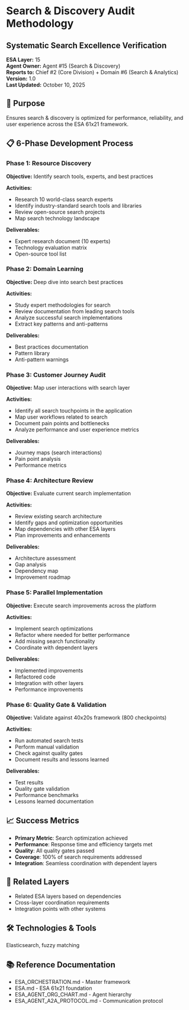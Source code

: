 # Search & Discovery Audit Methodology
## Systematic Search Excellence Verification

**ESA Layer:** 15  
**Agent Owner:** Agent #15 (Search & Discovery)  
**Reports to:** Chief #2 (Core Division) + Domain #6 (Search & Analytics)  
**Version:** 1.0  
**Last Updated:** October 10, 2025

## 🎯 Purpose
Ensures search & discovery is optimized for performance, reliability, and user experience across the ESA 61x21 framework.

## 📋 6-Phase Development Process

### Phase 1: Resource Discovery
**Objective:** Identify search tools, experts, and best practices

**Activities:**
- Research 10 world-class search experts
- Identify industry-standard search tools and libraries
- Review open-source search projects
- Map search technology landscape

**Deliverables:**
- Expert research document (10 experts)
- Technology evaluation matrix
- Open-source tool list

### Phase 2: Domain Learning
**Objective:** Deep dive into search best practices

**Activities:**
- Study expert methodologies for search
- Review documentation from leading search tools
- Analyze successful search implementations
- Extract key patterns and anti-patterns

**Deliverables:**
- Best practices documentation
- Pattern library
- Anti-pattern warnings

### Phase 3: Customer Journey Audit
**Objective:** Map user interactions with search layer

**Activities:**
- Identify all search touchpoints in the application
- Map user workflows related to search
- Document pain points and bottlenecks
- Analyze performance and user experience metrics

**Deliverables:**
- Journey maps (search interactions)
- Pain point analysis
- Performance metrics

### Phase 4: Architecture Review
**Objective:** Evaluate current search implementation

**Activities:**
- Review existing search architecture
- Identify gaps and optimization opportunities
- Map dependencies with other ESA layers
- Plan improvements and enhancements

**Deliverables:**
- Architecture assessment
- Gap analysis
- Dependency map
- Improvement roadmap

### Phase 5: Parallel Implementation
**Objective:** Execute search improvements across the platform

**Activities:**
- Implement search optimizations
- Refactor where needed for better performance
- Add missing search functionality
- Coordinate with dependent layers

**Deliverables:**
- Implemented improvements
- Refactored code
- Integration with other layers
- Performance improvements

### Phase 6: Quality Gate & Validation
**Objective:** Validate against 40x20s framework (800 checkpoints)

**Activities:**
- Run automated search tests
- Perform manual validation
- Check against quality gates
- Document results and lessons learned

**Deliverables:**
- Test results
- Quality gate validation
- Performance benchmarks
- Lessons learned documentation

## 📈 Success Metrics
- **Primary Metric**: Search optimization achieved
- **Performance**: Response time and efficiency targets met
- **Quality**: All quality gates passed
- **Coverage**: 100% of search requirements addressed
- **Integration**: Seamless coordination with dependent layers

## 🔗 Related Layers
- Related ESA layers based on dependencies
- Cross-layer coordination requirements
- Integration points with other systems

## 🛠️ Technologies & Tools
Elasticsearch, fuzzy matching

## 📚 Reference Documentation
- ESA_ORCHESTRATION.md - Master framework
- ESA.md - ESA 61x21 foundation
- ESA_AGENT_ORG_CHART.md - Agent hierarchy
- ESA_AGENT_A2A_PROTOCOL.md - Communication protocol
